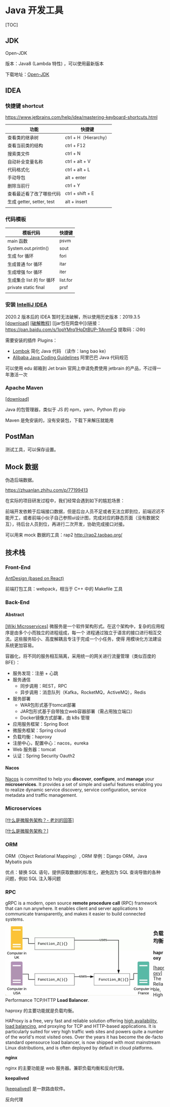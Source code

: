 # Java 开发工具

[TOC]

## JDK

Open-JDK

版本：Java8 (Lambda 特性) ，可以使用最新版本

下载地址：[Open-JDK](https://adoptopenjdk.net/releases.html?variant=openjdk8&jvmVariant=hotspot)

## IDEA

### 快捷键 shortcut

https://www.jetbrains.com/help/idea/mastering-keyboard-shortcuts.html

| 功能                      | 快捷键                |
| ------------------------- | --------------------- |
| 查看类的继承树            | ctrl + H（Hierarchy） |
| 查看当前类的结构          | ctrl + F12            |
| 搜索类文件                | ctrl + N              |
| 自动补全变量名称          | ctrl + alt + V        |
| 代码格式化                | ctrl + alt + L        |
| 手动导包                  | alt + enter           |
| 删除当前行                | ctrl + Y              |
| 查看最近看了改了哪些代码  | ctrl + shift + E      |
| 生成 getter, setter, test | alt + insert          |
|                           |                       |



### 代码模板

| 模板代码                  | 快捷键   |
| ------------------------- | -------- |
| main 函数                 | psvm     |
| System.out.println()      | sout     |
| 生成 for 循环             | fori     |
| 生成普通 for 循环         | itar     |
| 生成增强 for 循环         | iter     |
| 生成集合 list 的 for 循环 | list.for |
| private static final      | prsf     |
|                           |          |



### 安装 [**IntelliJ IDEA**](https://www.jetbrains.com/idea/)

2020.2 版本后的 IDEA 暂时无法破解，所以使用历史版本：2019.3.5 [[download]](https://download.jetbrains.com/idea/ideaIU-2019.3.5.exe?_ga=2.167713214.1472044068.1599574265-921529009.1596531522) [[破解教程]](https://my.oschina.net/u/4330928/blog/3230470) [[jar包在网盘中]](链接：https://pan.baidu.com/s/1opYMrq1HpDtBUP-1lAnmFQ  提取码：i26t)

需要安装的插件 Plugins：

* [Lombok](https://projectlombok.org/) 简化 Java 代码 （读作：lang bao ke）
* [Alibaba Java Coding Guidelines](https://plugins.jetbrains.com/plugin/10046-alibaba-java-coding-guidelines/) 阿里巴巴 Java 代码规范

可以使用 edu 邮箱到 Jet brain 官网上申请免费使用 jetbrain 的产品，不过得一年激活一次

### Apache Maven

[[download]](https://maven.apache.org/download.cgi)

Java 的包管理器，类似于 JS 的 npm，yarn，Python 的 pip

Maven 是免安装的，没有安装包，下载下来解压就能用

## PostMan

测试工具，可以保存设置。



## Mock 数据

伪造后端数据。

https://zhuanlan.zhihu.com/p/77199413

在实际的项目研发过程中，我们经常会遇到如下的尴尬场景：

前端开发依赖于后端接口数据，但是后台人员不足或者无法立即到位，前端迟迟不能开工，或者前端小伙子自己参照ui设计图，完成对应的静态页面（没有数据交互），待后台人员到位，再进行二次开发，协助完成接口对接。

可以用来 mock 数据的工具：rap2 http://rap2.taobao.org/

## 技术栈

### Front-End

[AntDesign (based on React)](https://ant.design/)

前端打包工具：webpack，相当于 C++ 中的 Makefile 工具

### Back-End

#### Abstract

[[Wiki Microservices]](https://en.wikipedia.org/wiki/Microservices) 微服务是一个软件架构形式。在这个架构中，复杂的应用程序是由多个小而独立的进程组成，每一个 进程通过独立于语言的接口进行相互交流。这些服务较小、高度解耦且专注于完成一个小任务，使得 用模块化方法建设系统更加容易。

容器化，将不同的服务相互隔离，采用统一的网关进行流量管理（类似百度的 BFE）：

* 服务发现：注册 + 心跳
* 服务通信
  * 同步调用：REST，RPC
  * 异步调用：消息队列（Kafka，RocketMQ，ActiveMQ），Redis
* 服务部署
  * WAR包形式基于tomcat部署
  * JAR包形式基于自带独立web容器部署（需占用独立端口）
  * Docker镜像方式部署，由 k8s 管理
* 应用服务框架：Spring Boot
* 微服务框架：Spring cloud
* 负载均衡：haproxy
* 注册中心，配置中心：nacos，eureka
* Web 服务器：tomcat
* 认证：Spring Security Oauth2

#### Nacos

[Nacos](https://nacos.io/en-us/docs/what-is-nacos.html) is committed to help you **discover**, **configure**, and **manage** your **microservices**. It provides a set of simple and useful features enabling you to realize dynamic service discovery, service configuration, service metadata and traffic management.

### Microservices

[[什么是微服务架构？- 老刘的回答]](https://www.zhihu.com/question/65502802/answer/802678798)

[[什么是微服务架构？]](https://www.zhihu.com/question/65502802)

### ORM

ORM（Object Relational Mapping）, ORM 举例：Django ORM，Java Mybatis puls

优点：替换 SQL 语句，提供获取数据的标准化，避免因为 SQL 查询导致的各种问题，例如 SQL 注入等问题

### RPC

gRPC is a modern, open source **remote procedure call** (RPC) framework that can run anywhere. It enables client and server applications to communicate transparently, and makes it easier to build connected systems. 

<img align="left" src="assets/image-20201106091824908.png" alt="image-20201106091824908" style="zoom:50%;" />

### 负载均衡

**haproxy**

[[haproxy]](http://www.haproxy.org/) The Reliable, High Performance TCP/HTTP **Load Balancer**. 

haproxy 的主要功能就是负载均衡。

HAProxy is a free, very fast and reliable solution offering [high availability](http://en.wikipedia.org/wiki/High_availability), [load balancing](http://en.wikipedia.org/wiki/Load_balancer), and proxying for TCP and HTTP-based applications. It is particularly suited for very high traffic web sites and powers quite a number of the world's most visited ones. Over the years it has become the de-facto standard opensource load balancer, is now shipped with most mainstream Linux distributions, and is often deployed by default in cloud platforms.

**nginx**

nginx 的主要功能是 web 服务器。兼职负载均衡和反向代理。

**keepalived**

[[keepalived]](https://www.keepalived.org/) 是一款路由软件。

反向代理